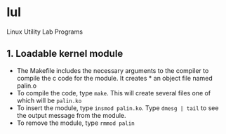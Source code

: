 # lul
Linux Utility Lab Programs

## 1. Loadable kernel module
* The Makefile includes the necessary arguments to the compiler to compile the c code for the module. It creates * an object file named palin.o
* To compile the code, type `make`. This will create several files one of which will be `palin.ko`
* To insert the module, type `insmod palin.ko`. Type `dmesg | tail` to see the output message from the module.
* To remove the module, type `rmmod palin`